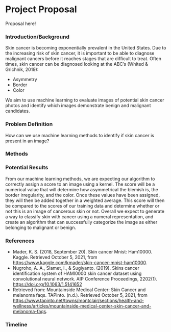 
# Project Proposal
Proposal here!
### Introduction/Background
Skin cancer is becoming exponentially prevalent in the United States. Due to the increasing risk of skin cancer, it is important to be able to diagnose malignant cancers before it reaches stages that are difficult to treat.
Often times, skin cancer can be diagnosed looking at the ABC’s (Whited & Grichnik, 2019):  

* Asymmetry
* Border
* Color

We aim to use machine learning to evaluate images of potential skin cancer photos and identify which images demonstrate benign and malignant candidates.
### Problem Definition
How can we use machine learning methods to identify if skin cancer is present in an image?
### Methods


### Potential Results
From our machine learning methods, we are expecting our algorithm to correctly assign a score to an image using a kernel. The score will be a numerical value that will determine how asymmetrical the blemish is, the border irregularity, and the color. Once these values have been assigned, they will then be added together in a weighted average. This score will then be compared to the scores of our training data and  determine whether or not this is an image of cancerous skin or not. Overall we expect to generate a way to classify skin with cancer using a numeral representation, and create an algorithm that can successfully categorize the image as either belonging to malignant or benign.

### References
* Mader, K. S. (2018, September 20). Skin cancer Mnist: Ham10000. Kaggle. Retrieved October 5, 2021, from https://www.kaggle.com/kmader/skin-cancer-mnist-ham10000. 
 * Nugroho, A. A., Slamet, I., & Sugiyanto. (2019). Skins cancer identification system of HAMl0000 skin cancer dataset using convolutional neural network. AIP Conference Proceedings, 2202(1). https://doi.org/10.1063/1.5141652
* Retrieved from: Mountainside Medical Center: Skin Cancer and melanoma faqs. TAPinto. (n.d.). Retrieved October 5, 2021, from https://www.tapinto.net/towns/montclair/sections/health-and-wellness/articles/mountainside-medical-center-skin-cancer-and-melanoma-faqs. 

### Timeline
